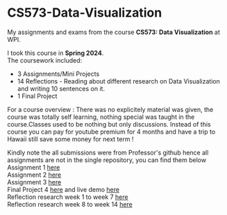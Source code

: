 # CS573-Data-Visualization
My assignments and exams from the course **CS573: Data Visualization** at WPI.

I took this course in **Spring 2024**.  
The coursework included:
- 3 Assignments/Mini Projects  
- 14 Reflections - Reading about different research on Data Visualization and writing 10 sentences on it.  
- 1 Final Project

For a course overview : There was no explicitely material was given, the course was totally self learning, nothing special was taught in the course.Classes used to be nothing but only discussions. Instead of this course you can pay for youtube premium for 4 months and have a trip to Hawaii still save some money for next term !

Kindly note the all submissions were from Professor's github hence all assignments are not in the single repository, you can find them below  
Assignment 1 [here](https://github.com/devtechster/a1-ghd3)  
Assignment 2 [here](https://github.com/devtechster/a2-DataVis-7Ways)  
Assignment 3 [here](https://github.com/devtechster/a3-Experiment)  
Final Project 4 [here](https://github.com/devtechster/grad-final/tree/master?tab=readme-ov-file) and live demo [here](https://devtechster.github.io/grad-final/)  
Reflection research week 1 to week 7 [here](https://github.com/devtechster/reflections)  
Reflection research week 8 to week 14 [here](https://github.com/devtechster/reflections-research)
